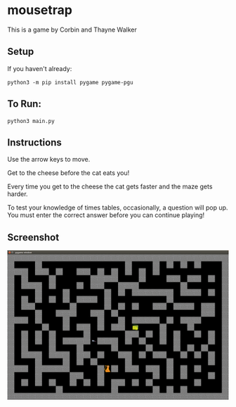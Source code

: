 # mousetrap
This is a game by Corbin and Thayne Walker

## Setup

If you haven't already:

```
python3 -m pip install pygame pygame-pgu
```

## To Run:

```
python3 main.py
```

## Instructions

Use the arrow keys to move.

Get to the cheese before the cat eats you!

Every time you get to the cheese the cat gets faster and the maze gets harder.

To test your knowledge of times tables, occasionally, a question will pop up. You must enter the correct answer before you can continue playing!

## Screenshot
<p align="center">
  <img src="https://raw.githubusercontent.com/thaynewalker/mousetrap/master/screenshot.png" alt="screenshot"/>
</p>
